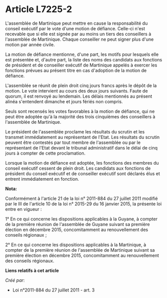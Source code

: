 # Article L7225-2

L'assemblée de Martinique peut mettre en cause la responsabilité du conseil exécutif par le vote d'une motion de défiance.
Celle-ci n'est recevable que si elle est signée par au moins un tiers des conseillers à l'assemblée de Martinique. Chaque
conseiller ne peut signer plus d'une motion par année civile.

La motion de défiance mentionne, d'une part, les motifs pour lesquels elle est présentée et, d'autre part, la liste des noms
des candidats aux fonctions de président et de conseiller exécutif de Martinique appelés à exercer les fonctions prévues au
présent titre en cas d'adoption de la motion de défiance.

L'assemblée se réunit de plein droit cinq jours francs après le dépôt de la motion. Le vote intervient au cours des deux
jours suivants. Faute de quorum, il est renvoyé au lendemain. Les délais mentionnés au présent alinéa s'entendent dimanche et
jours fériés non compris.

Seuls sont recensés les votes favorables à la motion de défiance, qui ne peut être adoptée qu'à la majorité des trois
cinquièmes des conseillers à l'assemblée de Martinique.

Le président de l'assemblée proclame les résultats du scrutin et les transmet immédiatement au représentant de l'Etat. Les
résultats du scrutin peuvent être contestés par tout membre de l'assemblée ou par le représentant de l'Etat devant le
tribunal administratif dans le délai de cinq jours à compter de cette proclamation.

Lorsque la motion de défiance est adoptée, les fonctions des membres du conseil exécutif cessent de plein droit. Les
candidats aux fonctions de président du conseil exécutif et de conseiller exécutif sont déclarés élus et entrent
immédiatement en fonction.

**Nota:**

Conformément à l'article 21 de la loi n° 2011-884 du 27 juillet 2011 modifié par le III de l'article 10 de la loi n° 2015-29
du 16 janvier 2015, la présente loi entre en vigueur :

1° En ce qui concerne les dispositions applicables à la Guyane, à compter de la première réunion de l'assemblée de Guyane
suivant sa première élection en décembre 2015, concomitamment au renouvellement des conseils régionaux ;

2° En ce qui concerne les dispositions applicables à la Martinique, à compter de la première réunion de l'assemblée de
Martinique suivant sa première élection en décembre 2015, concomitamment au renouvellement des conseils régionaux.

**Liens relatifs à cet article**

_Créé par_:

  - Loi n°2011-884 du 27 juillet 2011 - art. 3
